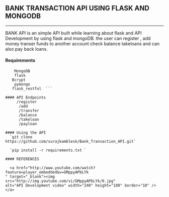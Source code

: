 ## BANK TRANSACTION API USING FLASK AND MONGODB
-------------------------------------------------
BANK API is an simple API built while learning about flask and API Development 
by using flask and mongoDB. the user can register , 
add money transer funds to another account check
balance takeloans and can also pay back loans. 


#### Requirements

```  Python3
    MongoDB
    flask
   Bcrypt
    pymongo
   flask_restful  ```
  
#### API Endpoints
     /register
      /add
      /transfer 
      /balance 
      /takeloan 
      /payloan 
     
#### Using the API
  `git clone https://github.com/surajkamblesk/Bank_Transaction_API.git`
  
  `pip install -r requirements.txt `
  
#### REFERENCES
   
  <a href="http://www.youtube.com/watch?feature=player_embedded&v=GMppyAPbLYk
" target="_blank"><img src="http://img.youtube.com/vi/GMppyAPbLYk/0.jpg" 
alt="API Development video" width="240" height="180" border="10" /></a>
  
